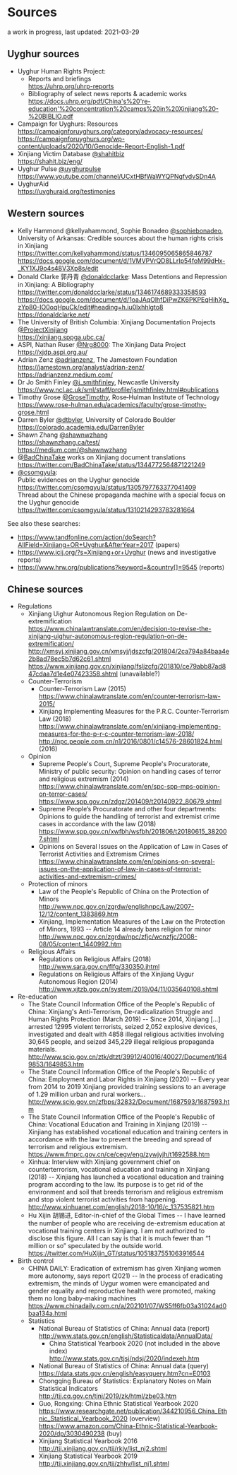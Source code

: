 # Sources
a work in progress, last updated: 2021-03-29

## Uyghur sources

* Uyghur Human Rights Project: 
  * Reports and briefings  
    https://uhrp.org/uhrp-reports
  * Bibliography of select news reports & academic works  
    https://docs.uhrp.org/pdf/China's%20're-education'%20concentration%20camps%20in%20Xinjiang%20-%20BIBLIO.pdf
* Campaign for Uyghurs: Resources  
  https://campaignforuyghurs.org/category/advocacy-resources/  
  https://campaignforuyghurs.org/wp-content/uploads/2020/10/Genocide-Report-English-1.pdf
* Xinjiang Victim Database [@shahitbiz](https://twitter.com/shahitbiz)  
  https://shahit.biz/eng/ 
* Uyghur Pulse [@uyghurpulse](https://twitter.com/uyghurpulse)  
  https://www.youtube.com/channel/UCxtHBfWaWYQPNgfvdvSDn4A
* UyghurAid  
  https://uyghuraid.org/testimonies  
  
## Western sources

* Kelly Hammond @kellyahammond, Sophie Bonadeo [@sophiebonadeo](https://twitter.com/kellyahammond), University of Arkansas: Credible sources about the human rights crisis in Xinjiang  
  https://twitter.com/kellyahammond/status/1346095065865846787  
  https://docs.google.com/document/d/1VMVPVrQD8LLrIp54foM99dHx-_KY1XJ9o4s48V3Xp8s/edit
* Donald Clarke 郭丹青 [@donaldcclarke](https://twitter.com/donaldcclarke): Mass Detentions and Repression in Xinjiang: A Bibliography  
  https://twitter.com/donaldcclarke/status/1346174689333358593  
  https://docs.google.com/document/d/1oaJAqOlhfDiPwZK6PKPEqHihXg_zYp80-IO0oqHpuCk/edit#heading=h.iu0lxhhlgto8  
  https://donaldclarke.net/
* The University of British Columbia: Xinjiang Documentation Projects [@ProjectXinjiang](https://twitter.com/ProjectXinjiang)  
  https://xinjiang.sppga.ubc.ca/
* ASPI, Nathan Ruser [@Nrg8000](https://twitter.com/Nrg8000): The Xinjiang Data Project  
  https://xjdp.aspi.org.au/  
* Adrian Zenz [@adrianzenz](https://twitter.com/adrianzenz), The Jamestown Foundation  
  https://jamestown.org/analyst/adrian-zenz/  
  https://adrianzenz.medium.com/
* Dr Jo Smith Finley [@j_smithfinley](https://twitter.com/j_smithfinley), Newcastle University  
  https://www.ncl.ac.uk/sml/staff/profile/jsmithfinley.html#publications  
* Timothy Grose [@GroseTimothy](https://twitter.com/GroseTimothy), Rose‑Hulman Institute of Technology  
  https://www.rose-hulman.edu/academics/faculty/grose-timothy-grose.html
* Darren Byler [@dtbyler](https://twitter.com/dtbyler), University of Colorado Boulder  
  https://colorado.academia.edu/DarrenByler  
* Shawn Zhang [@shawnwzhang](https://twitter.com/shawnwzhang)  
  https://shawnzhang.ca/test/  
  https://medium.com/@shawnwzhang
* [@BadChinaTake](https://twitter.com/BadChinaTake) works on Xinjiang document translations  
  https://twitter.com/BadChinaTake/status/1344772564871221249
* [@csomgyula](https://twitter.com/csomgyula):  
  Public evidences on the Uyghur genocide  
  https://twitter.com/csomgyula/status/1305797763377041409  
  Thread about the Chinese propaganda machine with a special focus on the Uyghur genocide  
  https://twitter.com/csomgyula/status/1310214293783281664

See also these searches:  

* https://www.tandfonline.com/action/doSearch?AllField=Xinjiang+OR+Uyghur&AfterYear=2017 (papers)  
* https://www.icij.org/?s=Xinjiang+or+Uyghur (news and investigative reports)  
* https://www.hrw.org/publications?keyword=&country[]=9545 (reports)

## Chinese sources

* Regulations
  * Xinjiang Uighur Autonomous Region Regulation on De-extremification  
    https://www.chinalawtranslate.com/en/decision-to-revise-the-xinjiang-uighur-autonomous-region-regulation-on-de-extremification/  
    http://xmsyj.xinjiang.gov.cn/xmsyj/jdszcfg/201804/2ca794a84baa4e2b8ad78ec5b7d62c61.shtml  
    https://www.xinjiang.gov.cn/xinjiang/fsljzcfg/201810/ce79abb87ad847cdaa7d1e4e07423358.shtml (unavailable?)
  * Counter-Terrorism
    * Counter-Terrorism Law (2015)  
      https://www.chinalawtranslate.com/en/counter-terrorism-law-2015/
    * Xinjiang Implementing Measures for the P.R.C. Counter-Terrorism Law (2018)  
      https://www.chinalawtranslate.com/en/xinjiang-implementing-measures-for-the-p-r-c-counter-terrorism-law-2018/  
      http://npc.people.com.cn/n1/2016/0801/c14576-28601824.html (2016) 
  * Opinion
    * Supreme People's Court, Supreme People's Procuratorate, Ministry of public security: Opinion on handling cases of terror and religious extremism (2014)  
      https://www.chinalawtranslate.com/en/spc-spp-mps-opinion-on-terror-cases/  
      https://www.spp.gov.cn/zdgz/201409/t20140922_80679.shtml
    * Supreme People’s Procuratorate and other four departments: Opinions to guide the handling of terrorist and extremist crime cases in accordance with the law (2018)  
      https://www.spp.gov.cn/xwfbh/wsfbh/201806/t20180615_382007.shtml
    * Opinions on Several Issues on the Application of Law in Cases of Terrorist Activities and Extremism Crimes  
      https://www.chinalawtranslate.com/en/opinions-on-several-issues-on-the-application-of-law-in-cases-of-terrorist-activities-and-extremism-crimes/
  * Protection of minors
    * Law of the People's Republic of China on the Protection of Minors  
      http://www.npc.gov.cn/zgrdw/englishnpc/Law/2007-12/12/content_1383869.htm
    * Xinjiang, Implementation Measures of the Law on the Protection of Minors, 1993 -- Article 14 already bans religion for minor
      http://www.npc.gov.cn/zgrdw/npc/zfjc/wcnzfjc/2008-08/05/content_1440992.htm
  * Religious Affairs
    * Regulations on Religious Affairs (2018)   
      http://www.sara.gov.cn/flfg/330350.jhtml
    * Regulations on Religious Affairs of the Xinjiang Uygur Autonomous Region (2014)  
      http://www.xjtzb.gov.cn/system/2019/04/11/035640108.shtml
* Re-education    
  * The State Council Information Office of the People's Republic of China: Xinjiang's Anti-Terrorism, De-radicalization Struggle and Human Rights Protection (March 2019) -- Since 2014, Xinjiang [...] arrested 12995 violent terrorists, seized 2,052 explosive devices, investigated and dealt with 4858 illegal religious activities involving 30,645 people, and seized 345,229 illegal religious propaganda materials.  
  http://www.scio.gov.cn/ztk/dtzt/39912/40016/40027/Document/1649853/1649853.htm
  * The State Council Information Office of the People's Republic of China: Employment and Labor Rights in Xinjiang (2020)  -- Every year from 2014 to 2019 Xinjiang provided training sessions to an average of 1.29 million urban and rural workers...
    http://www.scio.gov.cn/zfbps/32832/Document/1687593/1687593.htm
  * The State Council Information Office of the People's Republic of China: Vocational Education and Training in Xinjiang (2019) -- Xinjiang has established vocational education and training centers in accordance with the law to prevent the breeding and spread of terrorism and religious extremism.  
    https://www.fmprc.gov.cn/ce/cegv/eng/zywjyjh/t1692588.htm
  * Xinhua: Interview with Xinjiang government chief on counterterrorism, vocational education and training in Xinjiang (2018) -- Xinjiang has launched a vocational education and training program according to the law. Its purpose is to get rid of the environment and soil that breeds terrorism and religious extremism and stop violent terrorist activities from happening.  
    http://www.xinhuanet.com/english/2018-10/16/c_137535821.htm
  * Hu Xijin 胡锡进, Editor-in-chief of the Global Times -- I have learned the number of people who are receiving de-extremism education at vocational training centers in Xinjiang. I am not authorized to disclose this figure. All I can say is that it is much fewer than “1 million or so” speculated by the outside world.  
    https://twitter.com/HuXijin_GT/status/1051837551063916544
 * Birth control
   * CHINA DAILY: Eradication of extremism has given Xinjiang women more autonomy, says report (2021) -- In the process of eradicating extremism, the minds of Uygur women were emancipated and gender equality and reproductive health were promoted, making them no long baby-making machines  
     https://www.chinadaily.com.cn/a/202101/07/WS5ff6fb03a31024ad0baa134a.html
   * Statistics
     * National Bureau of Statistics of China: Annual data (report)    
       http://www.stats.gov.cn/english/Statisticaldata/AnnualData/ 
       * China Statistical Yearbook 2020 (not included in the above index)  
         http://www.stats.gov.cn/tjsj/ndsj/2020/indexeh.htm
     * National Bureau of Statistics of China: Annual data (query)  
       https://data.stats.gov.cn/english/easyquery.htm?cn=E0103  
     * Chongqing Bureau of Statistics: Explanatory Notes on Main Statistical Indicators  
       http://tjj.cq.gov.cn/tjnj/2019/zk/html/zbe03.htm
     * Guo, Rongxing: China Ethnic Statistical Yearbook 2020  
       https://www.researchgate.net/publication/344210956_China_Ethnic_Statistical_Yearbook_2020 (overview)  
       https://www.amazon.com/China-Ethnic-Statistical-Yearbook-2020/dp/3030490238 (buy)
     * Xinjiang Statistical Yearbook 2016  
       http://tjj.xinjiang.gov.cn/tjj/rkjy/list_nj2.shtml
     * Xinjiang Statistical Yearbook 2019  
       http://tjj.xinjiang.gov.cn/tjj/zhhv/list_nj1.shtml
